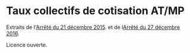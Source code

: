 # Taux collectifs de cotisation AT/MP

Extraits de l'[Arrêté du 21 décembre 2015](https://www.legifrance.gouv.fr/affichTexte.do?cidTexte=JORFTEXT000031665215).
 et de l[Arrêté du 27 décembre 2016](https://www.legifrance.gouv.fr/eli/arrete/2016/12/27/AFSS1636408A/jo).

Licence ouverte.
